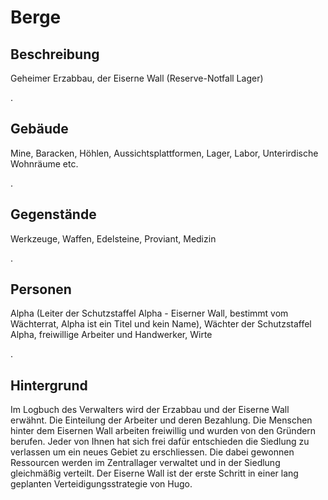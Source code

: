 [comment]: # (Berge)
# Berge
## Beschreibung
Geheimer Erzabbau, der Eiserne Wall (Reserve-Notfall Lager)

.
## Gebäude
Mine, Baracken, Höhlen, Aussichtsplattformen, Lager, Labor, Unterirdische Wohnräume etc.

.
## Gegenstände
Werkzeuge, Waffen, Edelsteine, Proviant, Medizin

.
## Personen
Alpha (Leiter der Schutzstaffel Alpha - Eiserner Wall, bestimmt vom Wächterrat, Alpha ist ein Titel und kein Name), Wächter der Schutzstaffel Alpha, freiwillige Arbeiter und Handwerker, Wirte

.
## Hintergrund
Im Logbuch des Verwalters wird der Erzabbau und der Eiserne Wall erwähnt. Die Einteilung der Arbeiter und deren Bezahlung. Die Menschen hinter dem Eisernen Wall arbeiten freiwillig und wurden von den Gründern berufen. Jeder von Ihnen hat sich frei dafür entschieden die Siedlung zu verlassen um ein neues Gebiet zu erschliessen. Die dabei gewonnen Ressourcen werden im Zentrallager verwaltet und in der Siedlung gleichmäßig verteilt. Der Eiserne Wall ist der erste Schritt in einer lang geplanten Verteidigungsstrategie von Hugo. 
